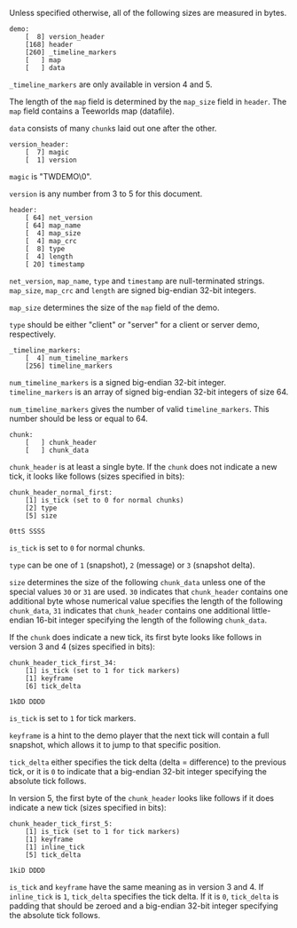 Unless specified otherwise, all of the following sizes are measured in bytes.

    demo:
        [  8] version_header
        [168] header
        [260] _timeline_markers
        [   ] map
        [   ] data

`_timeline_markers` are only available in version 4 and 5.

The length of the `map` field is determined by the `map_size` field in
`header`. The `map` field contains a Teeworlds map (datafile).

`data` consists of many `chunk`s laid out one after the other.

    version_header:
        [  7] magic
        [  1] version

`magic` is "TWDEMO\0".

`version` is any number from 3 to 5 for this document.

    header:
        [ 64] net_version
        [ 64] map_name
        [  4] map_size
        [  4] map_crc
        [  8] type
        [  4] length
        [ 20] timestamp

`net_version`, `map_name`, `type` and `timestamp` are null-terminated strings.
`map_size`, `map_crc` and `length` are signed big-endian 32-bit integers.

`map_size` determines the size of the `map` field of the demo.

`type` should be either "client" or "server" for a client or server demo,
respectively.

    _timeline_markers:
        [  4] num_timeline_markers
        [256] timeline_markers

`num_timeline_markers` is a signed big-endian 32-bit integer.
`timeline_markers` is an array of signed big-endian 32-bit integers of size 64.

`num_timeline_markers` gives the number of valid `timeline_markers`. This
number should be less or equal to 64.

    chunk:
        [   ] chunk_header
        [   ] chunk_data

`chunk_header` is at least a single byte. If the `chunk` does not indicate a
new tick, it looks like follows (sizes specified in bits):

    chunk_header_normal_first:
        [1] is_tick (set to 0 for normal chunks)
        [2] type
        [5] size

    0ttS SSSS

`is_tick` is set to `0` for normal chunks.

`type` can be one of `1` (snapshot), `2` (message) or `3` (snapshot delta).

`size` determines the size of the following `chunk_data` unless one of the
special values `30` or `31` are used. `30` indicates that `chunk_header`
contains one additional byte whose numerical value specifies the length of the
following `chunk_data`, `31` indicates that `chunk_header` contains one
additional little-endian 16-bit integer specifying the length of the following
`chunk_data`.

If the `chunk` does indicate a new tick, its first byte looks like follows in
version 3 and 4 (sizes specified in bits):

    chunk_header_tick_first_34:
        [1] is_tick (set to 1 for tick markers)
        [1] keyframe
        [6] tick_delta

    1kDD DDDD

`is_tick` is set to `1` for tick markers.

`keyframe` is a hint to the demo player that the next tick will contain a full
snapshot, which allows it to jump to that specific position.

`tick_delta` either specifies the tick delta (delta = difference) to the
previous tick, or it is `0` to indicate that a big-endian 32-bit integer
specifying the absolute tick follows.

In version 5, the first byte of the `chunk_header` looks like follows if it
does indicate a new tick (sizes specified in bits):

    chunk_header_tick_first_5:
        [1] is_tick (set to 1 for tick markers)
        [1] keyframe
        [1] inline_tick
        [5] tick_delta

    1kiD DDDD

`is_tick` and `keyframe` have the same meaning as in version 3 and 4. If
`inline_tick` is `1`, `tick_delta` specifies the tick delta. If it is `0`,
`tick_delta` is padding that should be zeroed and a big-endian 32-bit integer
specifying the absolute tick follows.
